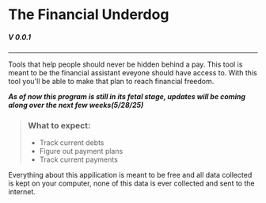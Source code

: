 # The Financial Underdog

##### V 0.0.1

___

Tools that help people should never be hidden behind a pay. This tool is meant to be the financial assistant eveyone should have access to. With this tool you'll be able to make that plan to reach financial freedom.

***As of now this program is still in its fetal stage, updates will be coming along over the next few weeks(5/28/25)***

> ### What to expect:
> - Track current debts
> - Figure out payment plans
> - Track current payments

Everything about this appilication is meant to be free and all data collected is kept on your computer, none of this data is ever collected and sent to the internet.
